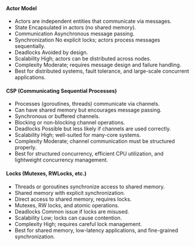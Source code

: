 
#### Actor Model	
* Actors are independent entities that communicate via messages.
* State Encapsulated in actors (no shared memory).
* Communication Asynchronous message passing.
* Synchronization	No explicit locks; actors process messages sequentially.
* Deadlocks Avoided by design.
* Scalability High; actors can be distributed across nodes.
* Complexity Moderate; requires message design and failure handling.
* Best for distributed systems, fault tolerance, and large-scale concurrent applications.

#### CSP (Communicating Sequential Processes)	
* Processes (goroutines, threads) communicate via channels.
* Can have shared memory but encourages message passing.
* Synchronous or buffered channels.
* Blocking or non-blocking channel operations.
* Deadlocks Possible but less likely if channels are used correctly.
* Scalability High; well-suited for many-core systems.
* Complexity Moderate; channel communication must be structured properly.
* Best for structured concurrency, efficient CPU utilization, and lightweight concurrency management.

#### Locks (Mutexes, RWLocks, etc.)
* Threads or goroutines synchronize access to shared memory.
* Shared memory with explicit synchronization.
* Direct access to shared memory, requires locks.
* Mutexes, RW locks, and atomic operations.
* Deadlocks Common issue if locks are misused.
* Scalability Low; locks can cause contention.
* Complexity High; requires careful lock management.
* Best for shared memory, low-latency applications, and fine-grained synchronization.
